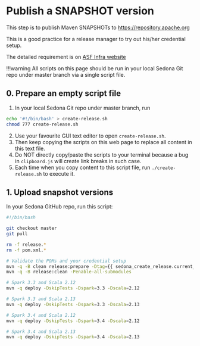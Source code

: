 # Publish a SNAPSHOT version

This step is to publish Maven SNAPSHOTs to https://repository.apache.org

This is a good practice for a release manager to try out his/her credential setup.

The detailed requirement is on [ASF Infra website](https://infra.apache.org/publishing-maven-artifacts.html)

!!!warning
    All scripts on this page should be run in your local Sedona Git repo under master branch via a single script file.

## 0. Prepare an empty script file

1. In your local Sedona Git repo under master branch, run

```bash
echo '#!/bin/bash' > create-release.sh
chmod 777 create-release.sh
```

2. Use your favourite GUI text editor to open `create-release.sh`.
3. Then keep copying the scripts on this web page to replace all content in this text file.
4. Do NOT directly copy/paste the scripts to your terminal because a bug in `clipboard.js` will create link breaks in such case.
5. Each time when you copy content to this script file, run `./create-release.sh` to execute it.

## 1. Upload snapshot versions

In your Sedona GitHub repo, run this script:

```bash
#!/bin/bash

git checkout master
git pull

rm -f release.*
rm -f pom.xml.*

# Validate the POMs and your credential setup
mvn -q -B clean release:prepare -Dtag={{ sedona_create_release.current_git_tag }} -DreleaseVersion={{ sedona_create_release.current_version }} -DdevelopmentVersion={{ sedona_create_release.current_snapshot }} -Dresume=false -DdryRun=true -Penable-all-submodules -Darguments="-DskipTests"
mvn -q -B release:clean -Penable-all-submodules

# Spark 3.3 and Scala 2.12
mvn -q deploy -DskipTests -Dspark=3.3 -Dscala=2.12

# Spark 3.3 and Scala 2.13
mvn -q deploy -DskipTests -Dspark=3.3 -Dscala=2.13

# Spark 3.4 and Scala 2.12
mvn -q deploy -DskipTests -Dspark=3.4 -Dscala=2.12

# Spark 3.4 and Scala 2.13
mvn -q deploy -DskipTests -Dspark=3.4 -Dscala=2.13
```
